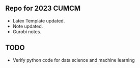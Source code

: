 ## Repo for 2023 CUMCM
- Latex Template updated.
- Note updated.
- Gurobi notes.

## TODO
- Verify python code for data science and machine learning

